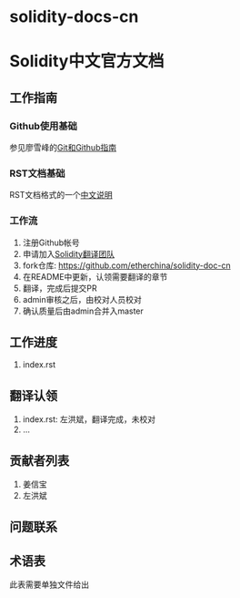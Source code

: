 # solidity-docs-cn
# Solidity中文官方文档 

## 工作指南

### Github使用基础

参见廖雪峰的[Git和Github指南](https://www.liaoxuefeng.com/wiki/0013739516305929606dd18361248578c67b8067c8c017b000/001373962845513aefd77a99f4145f0a2c7a7ca057e7570000)

### RST文档基础

RST文档格式的一个[中文说明](http://www.cnblogs.com/seayxu/p/5603876.html)

### 工作流

1. 注册Github帐号
2. 申请加入[Solidity翻译团队](https://github.com/orgs/etherchina/teams/solidity-translation-team/)
3. fork仓库: https://github.com/etherchina/solidity-doc-cn
4. 在README中更新，认领需要翻译的章节
5. 翻译，完成后提交PR
6. admin审核之后，由校对人员校对
7. 确认质量后由admin合并入master

## 工作进度

1. index.rst


## 翻译认领

1. index.rst: 左洪斌，翻译完成，未校对
2. ...


## 贡献者列表

1. 姜信宝 
2. 左洪斌

## 问题联系

## 术语表
此表需要单独文件给出